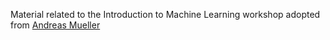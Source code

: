 Material related to the Introduction to Machine Learning workshop adopted from [Andreas Mueller](https://github.com/amueller/ml-training-intro/tree/master/notebooks)
